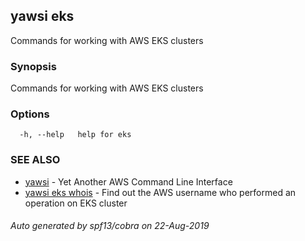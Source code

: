 ## yawsi eks

Commands for working with AWS EKS clusters

### Synopsis


Commands for working with AWS EKS clusters

### Options

```
  -h, --help   help for eks
```

### SEE ALSO
* [yawsi](yawsi.md)	 - Yet Another AWS Command Line Interface
* [yawsi eks whois](yawsi_eks_whois.md)	 - Find out the AWS username who performed an operation on EKS cluster

###### Auto generated by spf13/cobra on 22-Aug-2019
